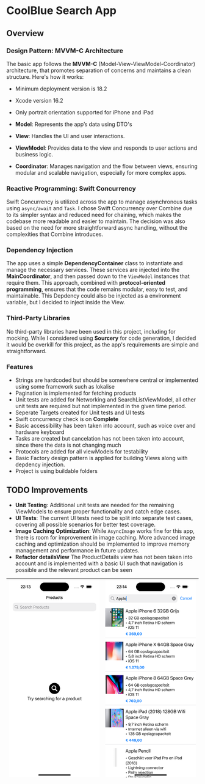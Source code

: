 # CoolBlue Search App

## Overview

### Design Pattern: MVVM-C Architecture
The basic app follows the **MVVM-C** (Model-View-ViewModel-Coordinator) architecture, that promotes separation of concerns and maintains a clean structure. Here's how it works:

- Minimum deployment version is 18.2
- Xcode version 16.2
- Only portrait orientation supported for iPhone and iPad

- **Model**: Represents the app’s data using DTO's
- **View**: Handles the UI and user interactions.
- **ViewModel**: Provides data to the view and responds to user actions and business logic.
- **Coordinator**: Manages navigation and the flow between views, ensuring modular and scalable navigation, especially for more complex apps.

### Reactive Programming: Swift Concurrency
Swift Concurrency is utilized across the app to manage asynchronous tasks using `async/await` and `Task`. I chose Swift Concurrency over Combine due to its simpler syntax and reduced need for chaining, which makes the codebase more readable and easier to maintain. The decision was also based on the need for more straightforward async handling, without the complexities that Combine introduces.

### Dependency Injection
The app uses a simple **DependencyContainer** class to instantiate and manage the necessary services. These services are injected into the **MainCoordinator**, and then passed down to the `ViewModel` instances that require them. This approach, combined with **protocol-oriented programming**, ensures that the code remains modular, easy to test, and maintainable. This Depdency could also be injected as a environment variable, but I decided to inject inside the View.

### Third-Party Libraries
No third-party libraries have been used in this project, including for mocking. While I considered using **Sourcery** for code generation, I decided it would be overkill for this project, as the app's requirements are simple and straightforward.

### Features
- Strings are hardcoded but should be somewhere central or implemented using some framework such as lokalise 
- Pagination is implemented for fetching products
- Unit tests are added for Networking and SearchListViewModel, all other unit tests are required but not implemented in the given time period.
- Seperate Targets created for Unit tests and UI tests
- Swift concurrency check is on **Complete**
- Basic accessibility has been taken into account, such as voice over and hardware keyboard
- Tasks are created but cancelation has not been taken into account, since there the data is not changing much
- Protocols are added for all viewModels for testability
- Basic Factory design pattern is applied for building Views along with depdency injection.
- Project is using buildable folders


## TODO Improvements

- **Unit Testing**: Additional unit tests are needed for the remaining ViewModels to ensure proper functionality and catch edge cases.
- **UI Tests**: The current UI tests need to be split into separate test cases, covering all possible scenarios for better test coverage.
- **Image Caching Optimization**: While `AsyncImage` works fine for this app, there is room for improvement in image caching. More advanced image caching and optimization should be implemented to improve memory management and performance in future updates.
- **Refactor detailsView** The ProductDetails view has not been taken into account and is implemented with a basic UI such that navigation is possible and the relevant product can be seen



| ![SearchListView](images/SearchListView.png) | ![SearchProducts](images/Search%20products.png) |
|-----------------------------------------------|-----------------------------------------------|
